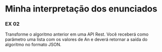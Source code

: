 # Minha interpretação dos enunciados

### EX 02
Transforme o algoritmo anterior em uma API Rest. Você receberá como
parâmetro uma lista com os valores de An e deverá retornar a saída do
algoritmo no formato JSON.
